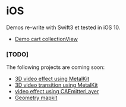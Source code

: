 # iOS

Demos re-write with Swift3 et tested in iOS 10.

- [Demo cart collectionView](https://github.com/xianbinlin/Demos/tree/master/iOS/DemoCartCollectionView)


### [TODO]

The following projects are coming soon:

- [3D video effect using MetalKit]()
- [3D video transition using MetalKit]()
- [video effect using CAEmitterLayer]()
- [Geometry mapkit]()
